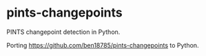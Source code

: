 # pints-changepoints
PINTS changepoint detection in Python.

Porting https://github.com/ben18785/pints-changepoints to Python.
